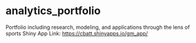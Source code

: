 # analytics_portfolio
Portfolio including research, modeling, and applications through the lens of sports
Shiny App Link: https://cbatt.shinyapps.io/gm_app/

